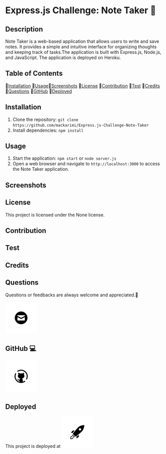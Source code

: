 # Express.js Challenge: Note Taker 📜

## Description

Note Taker is a web-based application that allows users to write and save notes. It provides a simple and intuitive interface for organizing thoughts and keeping track of tasks.The application is built with Express.js, Node.js, and JavaScript. The application is deployed on Heroku.

## Table of Contents

💠[Installation](#installation)
💠[Usage](#usage)💠[Screenshots](#screenshots)
💠[License](#license)
💠[Contribution](#contribution)
💠[Test](#test)
💠[Credits](#credits)
💠[Questions](#questions)
💠[GitHub](#github)
💠[Deployed](#deployed)

## Installation

1. Clone the repository: `git clone https://github.com/mackarimi/Express.js-Challenge-Note-Taker`
2. Install dependencies: `npm install`

## Usage

1. Start the application: `npm start` or `node server.js`
2. Open a web browser and navigate to `http://localhost:3000` to access the Note Taker application.

## Screenshots

## License

This project is licensed under the None license.

## Contribution

## Test

## Credits

## Questions

Questions or feedbacks are always welcome and appreciated.💬

[![Email](image.png)](mailto:karimiabdolkarim0@gmail.com)

## GitHub 💻

[![Github](image-1.png)](https://github.com/mackarimi/)

## Deployed

This project is deployed at
[![Deployment](image-2.png)](https://https://github.com/mackarimi/Express.js-Challenge-Note-Taker)
